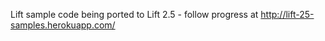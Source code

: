 Lift sample code being ported to Lift 2.5 - follow progress at http://lift-25-samples.herokuapp.com/
